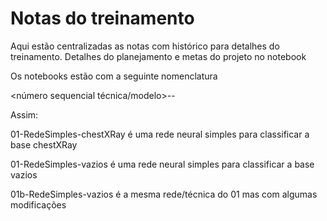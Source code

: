 # Notas do treinamento

Aqui estão centralizadas as notas com histórico para detalhes do treinamento.
Detalhes do planejamento e metas do projeto no notebook
 



Os notebooks estão com a seguinte nomenclatura

<número sequencial técnica/modelo><refinamento>-<descricao>-<base>

Assim:

01-RedeSimples-chestXRay é uma rede neural simples para classificar a base chestXRay

01-RedeSimples-vazios é uma rede neural simples para classificar a base vazios

01b-RedeSimples-vazios é a mesma rede/técnica do 01 mas com algumas modificações

 